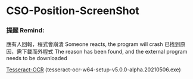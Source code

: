 # CSO-Position-ScreenShot

### 提醒 Remind:

應有人回報，程式會崩潰
Someone reacts, the program will crash
已找到原因，需下載而外程式
The reason has been found, and the external program needs to be downloaded

[Tesseract-OCR](https://github.com/UB-Mannheim/tesseract/wiki) (tesseract-ocr-w64-setup-v5.0.0-alpha.20210506.exe)

